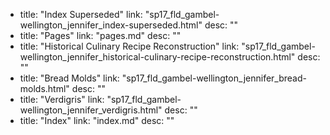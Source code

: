   - title: "Index Superseded"
    link: "sp17_fld_gambel-wellington_jennifer_index-superseded.html"
    desc: ""
  - title: "Pages"
    link: "pages.md"
    desc: ""
  - title: "Historical Culinary Recipe Reconstruction"
    link: "sp17_fld_gambel-wellington_jennifer_historical-culinary-recipe-reconstruction.html"
    desc: ""
  - title: "Bread Molds"
    link: "sp17_fld_gambel-wellington_jennifer_bread-molds.html"
    desc: ""
  - title: "Verdigris"
    link: "sp17_fld_gambel-wellington_jennifer_verdigris.html"
    desc: ""
  - title: "Index"
    link: "index.md"
    desc: ""

